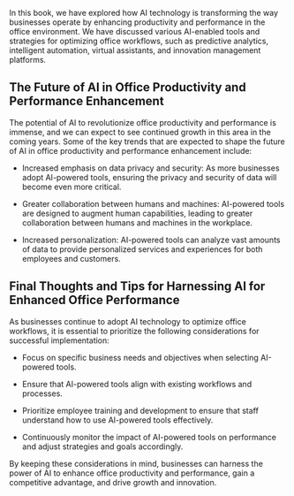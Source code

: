 
In this book, we have explored how AI technology is transforming the way businesses operate by enhancing productivity and performance in the office environment. We have discussed various AI-enabled tools and strategies for optimizing office workflows, such as predictive analytics, intelligent automation, virtual assistants, and innovation management platforms.

The Future of AI in Office Productivity and Performance Enhancement
-------------------------------------------------------------------

The potential of AI to revolutionize office productivity and performance is immense, and we can expect to see continued growth in this area in the coming years. Some of the key trends that are expected to shape the future of AI in office productivity and performance enhancement include:

* Increased emphasis on data privacy and security: As more businesses adopt AI-powered tools, ensuring the privacy and security of data will become even more critical.

* Greater collaboration between humans and machines: AI-powered tools are designed to augment human capabilities, leading to greater collaboration between humans and machines in the workplace.

* Increased personalization: AI-powered tools can analyze vast amounts of data to provide personalized services and experiences for both employees and customers.

Final Thoughts and Tips for Harnessing AI for Enhanced Office Performance
-------------------------------------------------------------------------

As businesses continue to adopt AI technology to optimize office workflows, it is essential to prioritize the following considerations for successful implementation:

* Focus on specific business needs and objectives when selecting AI-powered tools.

* Ensure that AI-powered tools align with existing workflows and processes.

* Prioritize employee training and development to ensure that staff understand how to use AI-powered tools effectively.

* Continuously monitor the impact of AI-powered tools on performance and adjust strategies and goals accordingly.

By keeping these considerations in mind, businesses can harness the power of AI to enhance office productivity and performance, gain a competitive advantage, and drive growth and innovation.

